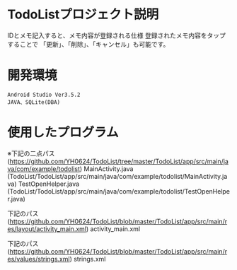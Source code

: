 # TodoListプロジェクト説明
  IDとメモ記入すると、メモ内容が登録される仕様
  登録されたメモ内容をタップすることで
	「更新」、「削除」、「キャンセル」も可能です。
	
# 開発環境
	Android Studio Ver3.5.2
	JAVA、SQLite(DBA)
	
# 使用したプログラム

※下記の二点パス(https://github.com/YH0624/TodoList/tree/master/TodoList/app/src/main/java/com/example/todolist)
  MainActivity.java   (TodoList/TodoList/app/src/main/java/com/example/todolist/MainActivity.java)
  TestOpenHelper.java (TodoList/TodoList/app/src/main/java/com/example/todolist/TestOpenHelper.java)
 
  下記のパス(https://github.com/YH0624/TodoList/blob/master/TodoList/app/src/main/res/layout/activity_main.xml)
  activity_main.xml
  
  下記のパス(https://github.com/YH0624/TodoList/blob/master/TodoList/app/src/main/res/values/strings.xml)
  strings.xml
  
  
